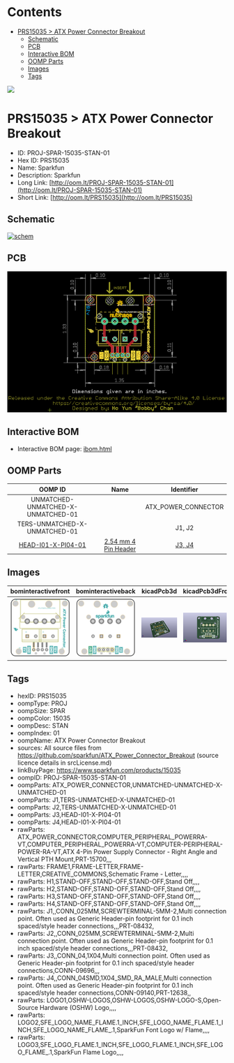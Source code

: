 



Contents
========

* [PRS15035 > ATX Power Connector Breakout](#prs15035--atx-power-connector-breakout)
	* [Schematic](#schematic)
	* [PCB](#pcb)
	* [Interactive BOM](#interactive-bom)
	* [OOMP Parts](#oomp-parts)
	* [Images](#images)
	* [Tags](#tags)
  
![][im]
# PRS15035 > ATX Power Connector Breakout

- ID: PROJ-SPAR-15035-STAN-01
- Hex ID: PRS15035
- Name: Sparkfun
- Description: Sparkfun
- Long Link: [http://oom.lt/PROJ-SPAR-15035-STAN-01](http://oom.lt/PROJ-SPAR-15035-STAN-01)
- Short Link: [http://oom.lt/PRS15035](http://oom.lt/PRS15035)

## Schematic
  
[![schem](eagleSchemImage.png)](eagleSchemImage.png)
## PCB
  
[![pcb](eagleImage.png)](eagleImage.png)
## Interactive BOM

- Interactive BOM page: [ibom.html](https://htmlpreview.github.io/?https://github.com/oomlout/oomlout_OOMP_projects/blob/main/PROJ-SPAR-15035-STAN-01/kicad/bom/ibom.html)

## OOMP Parts
  

|OOMP ID|Name|Identifier|
| :---: | :---: | :---: |
|UNMATCHED-UNMATCHED-X-UNMATCHED-01||ATX_POWER_CONNECTOR|
|TERS-UNMATCHED-X-UNMATCHED-01||J1, J2|
|[HEAD-I01-X-PI04-01](https://github.com/oomlout/oomlout_OOMP_parts/tree/main/HEAD-I01-X-PI04-01/)|[2.54 mm 4 Pin Header](https://github.com/oomlout/oomlout_OOMP_parts/tree/main/HEAD-I01-X-PI04-01/)|[J3, J4](https://github.com/oomlout/oomlout_OOMP_parts/tree/main/HEAD-I01-X-PI04-01/)|

## Images
  
  

|bominteractivefront|bominteractiveback|kicadPcb3d|kicadPcb3dFront|kicadPcb3dBack|eagleImage|eagleSchemImage|pcbdraw|pcbdrawback|
| :---: | :---: | :---: | :---: | :---: | :---: | :---: | :---: | :---: |
|[![bominteractivefront](bomFront_140.png)](bomFront.png)|[![bominteractiveback](bomBack_140.png)](bomBack.png)|[![kicadPcb3d](kicadPcb3d_140.png)](kicadPcb3d.png)|[![kicadPcb3dFront](kicadPcb3dFront_140.png)](kicadPcb3dFront.png)|[![kicadPcb3dBack](kicadPcb3dBack_140.png)](kicadPcb3dBack.png)|[![eagleImage](eagleImage_140.png)](eagleImage.png)|[![eagleSchemImage](eagleSchemImage_140.png)](eagleSchemImage.png)|[![pcbdraw](pcbdraw_140.png)](pcbdraw.png)|[![pcbdrawback](pcbdrawBack_140.png)](pcbdrawBack.png)|

## Tags

- hexID: PRS15035
- oompType: PROJ
- oompSize: SPAR
- oompColor: 15035
- oompDesc: STAN
- oompIndex: 01
- oompName: ATX Power Connector Breakout
- sources: All source files from https://github.com/sparkfun/ATX_Power_Connector_Breakout (source licence details in srcLicense.md)
- linkBuyPage: https://www.sparkfun.com/products/15035
- oompID: PROJ-SPAR-15035-STAN-01
- oompParts: ATX_POWER_CONNECTOR,UNMATCHED-UNMATCHED-X-UNMATCHED-01
- oompParts: J1,TERS-UNMATCHED-X-UNMATCHED-01
- oompParts: J2,TERS-UNMATCHED-X-UNMATCHED-01
- oompParts: J3,HEAD-I01-X-PI04-01
- oompParts: J4,HEAD-I01-X-PI04-01
- rawParts: ATX_POWER_CONNECTOR,COMPUTER_PERIPHERAL_POWERRA-VT,COMPUTER_PERIPHERAL_POWERRA-VT,COMPUTER-PERIPHERAL-POWER-RA-VT,ATX 4-Pin Power Supply Connector - Right Angle and Vertical PTH Mount,PRT-15700,,,
- rawParts: FRAME1,FRAME-LETTER,FRAME-LETTER,CREATIVE_COMMONS,Schematic Frame - Letter,,,,
- rawParts: H1,STAND-OFF,STAND-OFF,STAND-OFF,Stand Off,,,,
- rawParts: H2,STAND-OFF,STAND-OFF,STAND-OFF,Stand Off,,,,
- rawParts: H3,STAND-OFF,STAND-OFF,STAND-OFF,Stand Off,,,,
- rawParts: H4,STAND-OFF,STAND-OFF,STAND-OFF,Stand Off,,,,
- rawParts: J1,,CONN_025MM,SCREWTERMINAL-5MM-2,Multi connection point. Often used as Generic Header-pin footprint for 0.1 inch spaced/style header connections,,,PRT-08432,
- rawParts: J2,,CONN_025MM,SCREWTERMINAL-5MM-2,Multi connection point. Often used as Generic Header-pin footprint for 0.1 inch spaced/style header connections,,,PRT-08432,
- rawParts: J3,,CONN_04,1X04,Multi connection point. Often used as Generic Header-pin footprint for 0.1 inch spaced/style header connections,CONN-09696,,,
- rawParts: J4,,CONN_04SMD,1X04_SMD_RA_MALE,Multi connection point. Often used as Generic Header-pin footprint for 0.1 inch spaced/style header connections,CONN-09140,PRT-12638,,
- rawParts: LOGO1,OSHW-LOGOS,OSHW-LOGOS,OSHW-LOGO-S,Open-Source Hardware (OSHW) Logo,,,,
- rawParts: LOGO2,SFE_LOGO_NAME_FLAME.1_INCH,SFE_LOGO_NAME_FLAME.1_INCH,SFE_LOGO_NAME_FLAME_.1,SparkFun Font Logo w/ Flame,,,,
- rawParts: LOGO3,SFE_LOGO_FLAME.1_INCH,SFE_LOGO_FLAME.1_INCH,SFE_LOGO_FLAME_.1,SparkFun Flame Logo,,,,



[im]: kicadPcb3d_450.png

